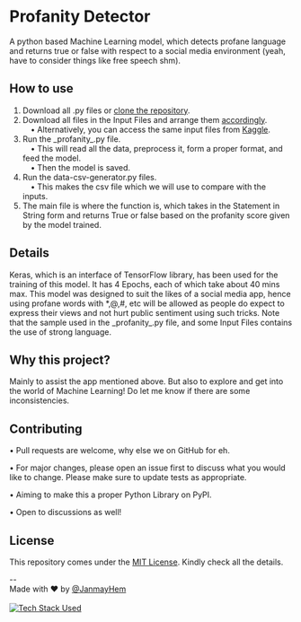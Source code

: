 # Profanity Detector
A python based Machine Learning model, which detects profane language and returns true or false with respect to a social media environment (yeah, have to consider things like free speech shm).  

<!-- This is under development. [================>. . . .] -->

## How to use
1) Download all .py files or [clone the repository](https://docs.github.com/en/repositories/creating-and-managing-repositories/cloning-a-repository).
2) Download all files in the Input Files and arrange them [accordingly](https://github.com/JanmayHem/profanity-detector/blob/main/Input%20Files/README.md).
<br>&emsp;• Alternatively, you can access the same input files from [Kaggle](https://www.kaggle.com/code/psvenom/balls/data).
3) Run the \_profanity_.py file. 
<br>&emsp;• This will read all the data, preprocess it, form a proper format, and feed the model. 
<br>&emsp;• Then the model is saved.
4) Run the data-csv-generator.py files.
<br>&emsp;• This makes the csv file which we will use to compare with the inputs.
5) The main file is where the function is, which takes in the Statement in String form and returns True or false based on the profanity score given by the model trained.

## Details 
Keras, which is an interface of TensorFlow library, has been used for the training of this model. It has 4 Epochs, each of which take about 40 mins max. This model was designed to suit the likes of a social media app, hence using profane words with \*,@,#, etc will be allowed as people do expect to express their views and not hurt public sentiment using such tricks. Note that the sample used in the \_profanity_.py file, and some Input Files contains the use of strong language. 

## Why this project?
Mainly to assist the app mentioned above. But also to explore and get into the world of Machine Learning! Do let me know if there are some inconsistencies. 

## Contributing
• Pull requests are welcome, why else we on GitHub for eh. 

• For major changes, please open an issue first
to discuss what you would like to change. Please make sure to update tests as appropriate. 

• Aiming to make this a proper Python Library on PyPI.

• Open to discussions as well! 

## License

This repository comes under the [MIT License](https://choosealicense.com/licenses/mit/). Kindly check all the details.

-- <br>
Made with :heart: by [@JanmayHem](https://github.com/JanmayHem) 
<br><br>[![Tech Stack Used](https://skillicons.dev/icons?i=py,tensorflow,git,github)](https://skillicons.dev)
